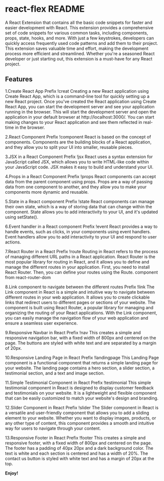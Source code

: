 # react-flex README

A React Extension that contains all the basic code snippets for faster and easier development with React. This extension provides a comprehensive set of code snippets for various common tasks, including components, props, state, hooks, and more. With just a few keystrokes, developers can quickly access frequently used code patterns and add them to their project. This extension saves valuable time and effort, making the development process more efficient and streamlined. Whether you're a seasoned React developer or just starting out, this extension is a must-have for any React project.

## Features

1.Create React App
Prefix !creat
Creating a new React application using Create React App, which is a command-line tool for quickly setting up a new React project. Once you've created the React application using Create React App, you can start the development server and see your application running in the browser. This will start the development server and open the application in your default browser at http://localhost:3000/. You can start making changes to your React application and see them reflected in real-time in the browser.

2.React Component
Prefix !component
React is based on the concept of components. Components are the building blocks of a React application, and they allow you to split your UI into smaller, reusable pieces.

3.JSX in a React Component
Prefix !jsx
React uses a syntax extension for JavaScript called JSX, which allows you to write HTML-like code within your JavaScript code. JSX makes it easy to build and understand your UI.

4.Props in a React Component
Prefix !props
React components can accept data from the parent component using props. Props are a way of passing data from one component to another, and they allow you to make your components more dynamic and reusable.

5.State in a React component
Prefix !state
React components can manage their own state, which is a way of storing data that can change within the component. State allows you to add interactivity to your UI, and it's updated using setState().

6.Event handler in a React component
Prefix !event
React provides a way to handle events, such as clicks, in your components using event handlers. Event handlers allow you to add interactivity to your UI and respond to user actions.

7.React Router in a React
Prefix !route
Routing in React refers to the process of managing different URL paths in a React application. React Router is the most popular library for routing in React, and it allows you to define and manage the different routes in your application. First, you need to install React Router. Then, you can define your routes using the Route. component from react-router-dom

8.Link component to navigate between the different routes
Prefix !link
The Link component in React is a simple and intuitive way to navigate between different routes in your web application. It allows you to create clickable links that redirect users to different pages or sections of your website. The component is built using React Router, a popular library for managing and organizing the routing of your React applications. With the Link component, you can easily manage the navigation flow of your web application and ensure a seamless user experience.

9.Responsive Navbar in React
Prefix !nav
This creates a simple and responsive navigation bar, with a fixed width of 800px and centered on the page. The buttons are styled with white text and are separated by a margin of 20px.

10.Responsive Landing Page in React
Prefix !landingpage
This Landing Page component is a functional component that returns a simple landing page for your website. The landing page contains a hero section, a slider section, a testimonial section, and a text and image section.

11.Simple Testimonial Component in React
Prefix !testimonial
This simple testimonial component in React is designed to display customer feedback and testimonials on your website. It is a lightweight and flexible component that can be easily customized to match your website's design and branding.

12.Slider Component in React
Prefix !slider
The Slider component in React is a versatile and user-friendly component that allows you to add a sliding element to your website. Whether you want to display images, products, or any other type of content, this component provides a smooth and intuitive way for users to navigate through your content.

13.Responsive Footer in React
Prefix !footer
This creates a simple and responsive footer, with a fixed width of 800px and centered on the page. The footer has a padding of 40px 20px and a dark background color. The text is white and each section is centered and has a width of 20%. The contact us button is styled with white text and has a margin of 20px at the top.


**Enjoy!**

